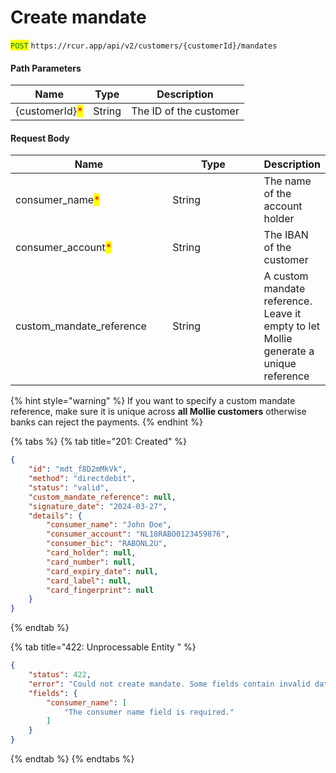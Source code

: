 # Create mandate

<mark style="color:green;">`POST`</mark> `https://rcur.app/api/v2/customers/{customerId}/mandates`

#### Path Parameters

| Name                                           | Type   | Description            |
| ---------------------------------------------- | ------ | ---------------------- |
| {customerId}<mark style="color:red;">\*</mark> | String | The ID of the customer |

#### Request Body

<table><thead><tr><th width="259">Name</th><th width="211">Type</th><th>Description</th></tr></thead><tbody><tr><td>consumer_name<mark style="color:red;">*</mark></td><td>String</td><td>The name of the account holder</td></tr><tr><td>consumer_account<mark style="color:red;">*</mark></td><td>String</td><td>The IBAN of the customer</td></tr><tr><td>custom_mandate_reference</td><td>String</td><td>A custom mandate reference. Leave it empty to let Mollie generate a unique reference</td></tr></tbody></table>

{% hint style="warning" %}
If you want to specify a custom mandate reference, make sure it is unique across **all Mollie customers** otherwise banks can reject the payments.
{% endhint %}

{% tabs %}
{% tab title="201: Created" %}
```json
{
    "id": "mdt_f8D2mMkVk",
    "method": "directdebit",
    "status": "valid",
    "custom_mandate_reference": null,
    "signature_date": "2024-03-27",
    "details": {
        "consumer_name": "John Doe",
        "consumer_account": "NL18RABO0123459876",
        "consumer_bic": "RABONL2U",
        "card_holder": null,
        "card_number": null,
        "card_expiry_date": null,
        "card_label": null,
        "card_fingerprint": null
    }
}
```


{% endtab %}

{% tab title="422: Unprocessable Entity " %}
```json
{
    "status": 422,
    "error": "Could not create mandate. Some fields contain invalid data",
    "fields": {
        "consumer_name": [
            "The consumer name field is required."
        ]
    }
}
```


{% endtab %}
{% endtabs %}

